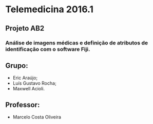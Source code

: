 # Telemedicina 2016.1

## Projeto AB2

### Análise de imagens médicas e definição de atributos de identificação com o software Fiji.

## Grupo:
* Eric Araújo;
* Luís Gustavo Rocha;
* Maxwell Acioli.

## Professor:
* Marcelo Costa Oliveira
